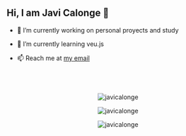 ## Hi, I am Javi Calonge 👋

- 🔭 I’m currently working on personal proyects and study
- 🌱 I’m currently learning veu.js

- 📫 Reach me at [my email](javicalongem@gmail.com)
  <br>
  <br>
  <br>
  <br>
  

<p align="center"><img align="center" src="https://github-readme-stats.vercel.app/api/top-langs?username=javicalonge&show_icons=true&locale=en&layout=compact" alt="javicalonge" /></p>

<p align="center"><img align="center" src="https://github-readme-stats.vercel.app/api?username=javicalonge&show_icons=true&locale=en" alt="javicalonge" /></p>

<p align="center"><img align="center" src="https://github-readme-streak-stats.herokuapp.com/?user=javicalonge&" alt="javicalonge" /></p>

<!--
**JaviCalonge/JaviCalonge** is a ✨ _special_ ✨ repository because its `README.md` (this file) appears on your GitHub profile.

Here are some ideas to get you started:

- 💻 See my work at [my Github pages](https://javicalonge.github.io/)Para mi página personal
- 👯 I’m looking to collaborate on ...
- 🤔 I’m looking for help with ...
- 💬 Ask me about ...
- 📫 How to reach me: ...
- 😄 Pronouns: ...
- ⚡ Fun fact: ...
-->
